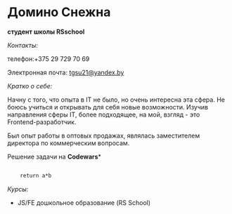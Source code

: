 # Домино Снежна 
**студент школы RSschool**

_Контакты:_

 телефон:+375 29 729 70 69

Электронная почта: tgsu21@yandex.by

_Кратко о себе:_

Начну с того, что опыта в IT не было, но очень интересна эта сфера. Не боюсь учиться и открывать для себя новые возможности. Изучив направления сферы IT, более подходящее, на мой, взгляд - это Frontend-разработчик.

Был опыт работы в оптовых продажах, являлась заместителем директора по коммерческим вопросам. 

Решение задачи на **Codewars***  
```def multiply (a,b):

    return a*b
```

 *Курсы:*   
  * JS/FE дошкольное образование (RS School)